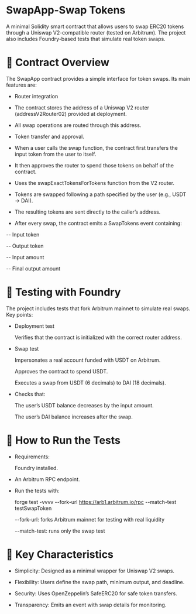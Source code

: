 # SwapApp-Swap Tokens
A minimal Solidity smart contract that allows users to swap ERC20 tokens through a Uniswap V2-compatible router (tested on Arbitrum). The project also includes Foundry-based tests that simulate real token swaps.
# 🔹 Contract Overview

The SwapApp contract provides a simple interface for token swaps. Its main features are:

- Router integration

- The contract stores the address of a Uniswap V2 router (addressV2Router02) provided at deployment.

- All swap operations are routed through this address.

- Token transfer and approval.

- When a user calls the swap function, the contract first transfers the input token from the user to itself.

- It then approves the router to spend those tokens on behalf of the contract.

- Uses the swapExactTokensForTokens function from the V2 router.

- Tokens are swapped following a path specified by the user (e.g., USDT → DAI).

- The resulting tokens are sent directly to the caller’s address.

- After every swap, the contract emits a SwapTokens event containing:

-- Input token

-- Output token

-- Input amount

-- Final output amount

# 🔹 Testing with Foundry

The project includes tests that fork Arbitrum mainnet to simulate real swaps. Key points:

- Deployment test

   Verifies that the contract is initialized with the correct router address.

- Swap test

   Impersonates a real account funded with USDT on Arbitrum.

   Approves the contract to spend USDT.

   Executes a swap from USDT (6 decimals) to DAI (18 decimals).

- Checks that:

   The user’s USDT balance decreases by the input amount.

   The user’s DAI balance increases after the swap.

# 🔹 How to Run the Tests

- Requirements:

   Foundry installed.

- An Arbitrum RPC endpoint.

- Run the tests with:

   forge test -vvvv --fork-url https://arb1.arbitrum.io/rpc --match-test testSwapToken

   --fork-url: forks Arbitrum mainnet for testing with real liquidity

   --match-test: runs only the swap test

# 📌 Key Characteristics

- Simplicity: Designed as a minimal wrapper for Uniswap V2 swaps.

- Flexibility: Users define the swap path, minimum output, and deadline.

- Security: Uses OpenZeppelin’s SafeERC20 for safe token transfers.

- Transparency: Emits an event with swap details for monitoring.
